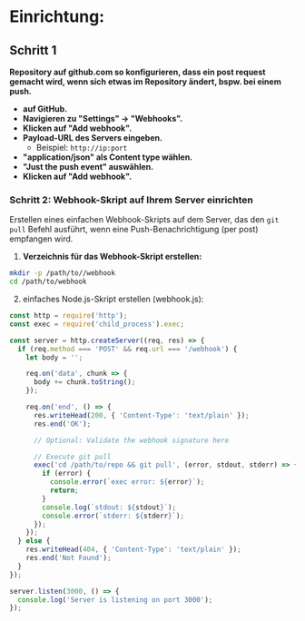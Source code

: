 # Einrichtung:

## Schritt 1

**Repository auf github.com so konfigurieren, dass ein post request gemacht wird, wenn sich etwas im Repository ändert, bspw. bei einem push.**

- **auf GitHub.**
- **Navigieren zu "Settings" -> "Webhooks".**
- **Klicken auf "Add webhook".**
- **Payload-URL des Servers eingeben.**
    - Beispiel: `http://ip:port`
- **"application/json" als Content type wählen.**
- **"Just the push event" auswählen.**
- **Klicken auf "Add webhook".**

### Schritt 2: Webhook-Skript auf Ihrem Server einrichten

Erstellen eines einfachen Webhook-Skripts auf dem Server, das den `git pull` Befehl ausführt, wenn eine Push-Benachrichtigung (per post) empfangen wird.

1. **Verzeichnis für das Webhook-Skript erstellen:**

```sh
mkdir -p /path/to//webhook
cd /path/to/webhook
```

2. einfaches Node.js-Skript erstellen (webhook.js):
```javascript
const http = require('http');
const exec = require('child_process').exec;

const server = http.createServer((req, res) => {
  if (req.method === 'POST' && req.url === '/webhook') {
    let body = '';

    req.on('data', chunk => {
      body += chunk.toString();
    });

    req.on('end', () => {
      res.writeHead(200, { 'Content-Type': 'text/plain' });
      res.end('OK');

      // Optional: Validate the webhook signature here

      // Execute git pull
      exec('cd /path/to/repo && git pull', (error, stdout, stderr) => {
        if (error) {
          console.error(`exec error: ${error}`);
          return;
        }
        console.log(`stdout: ${stdout}`);
        console.error(`stderr: ${stderr}`);
      });
    });
  } else {
    res.writeHead(404, { 'Content-Type': 'text/plain' });
    res.end('Not Found');
  }
});

server.listen(3000, () => {
  console.log('Server is listening on port 3000');
});

```